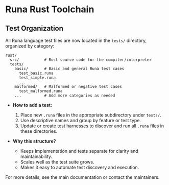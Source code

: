 # Runa Rust Toolchain

## Test Organization

All Runa language test files are now located in the `tests/` directory, organized by category:

```
rust/
  src/           # Rust source code for the compiler/interpreter
  tests/
    basic/       # Basic and general Runa test cases
      test_basic.runa
      test_simple.runa
      ...
    malformed/   # Malformed or negative test cases
      test_malformed.runa
    ...          # Add more categories as needed
```

- **How to add a test:**
  1. Place new `.runa` files in the appropriate subdirectory under `tests/`.
  2. Use descriptive names and group by feature or test type.
  3. Update or create test harnesses to discover and run all `.runa` files in these directories.

- **Why this structure?**
  - Keeps implementation and tests separate for clarity and maintainability.
  - Scales well as the test suite grows.
  - Makes it easy to automate test discovery and execution.

For more details, see the main documentation or contact the maintainers. 